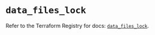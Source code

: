 # `data_files_lock`

Refer to the Terraform Registry for docs: [`data_files_lock`](https://registry.terraform.io/providers/files-com/files/0.1.365/docs/data-sources/lock).
